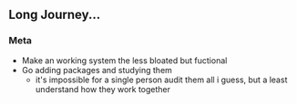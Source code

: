 ## Long Journey...
### Meta
* Make an working system the less bloated but fuctional
* Go adding packages and studying them
  * it's impossible for a single person audit them all i guess, but a least understand how they work together
